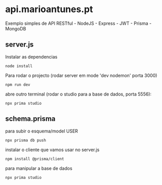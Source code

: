 # api.marioantunes.pt

Exemplo simples de API RESTful - NodeJS - Express - JWT - Prisma - MongoDB

## server.js

Instalar as dependencias
```
node install
```

Para rodar o projecto
(rodar server em mode 'dev nodemon' porta 3000)
```
npm run dev
```

abre outro terminal (rodar o studio para a base de dados, porta 5556):
```
npx prima studio
```

## schema.prisma

para subir o esquema/model USER
```
npx prisma db push 
```

instalar o cliente que vamos usar no server.js
```
npm install @prisma/client
```

para manipular a base de dados
```
npx prima studio
```
